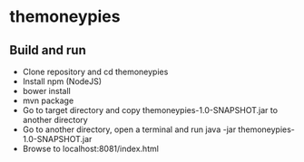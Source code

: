 # themoneypies

Build and run
-------------
 - Clone repository and cd themoneypies
 - Install npm (NodeJS)
 - bower install
 - mvn package
 - Go to target directory and copy themoneypies-1.0-SNAPSHOT.jar to another directory
 - Go to another directory, open a terminal and run java -jar themoneypies-1.0-SNAPSHOT.jar
 - Browse to localhost:8081/index.html

